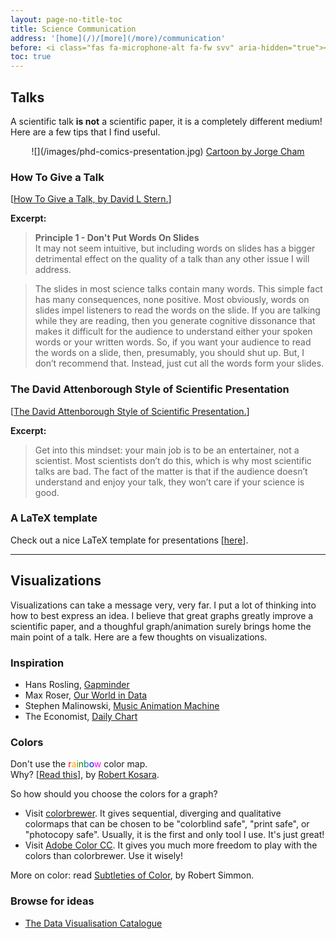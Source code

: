 ```yaml
---
layout: page-no-title-toc
title: Science Communication
address: '[home](/)/[more](/more)/communication'
before: <i class="fas fa-microphone-alt fa-fw svv" aria-hidden="true"></i>
toc: true
---
```


## Talks

A scientific talk **is not** a scientific paper, it is a completely different medium! Here are a few tips that I find useful.

<center>
![](/images/phd-comics-presentation.jpg)  
<a href="https://jorgecham.com/" target="_blank">Cartoon by Jorge Cham</a>
</center>

### How To Give a Talk

[[How To Give a Talk, by David L Stern.](http://www.howtogiveatalk.com/)]

**Excerpt:**

> **Principle 1 - Don't Put Words On Slides**  
It may not seem intuitive, but including words on slides has a bigger detrimental effect on the quality of a talk than any other issue I will address. 

> The slides in most science talks contain many words. This simple fact has many consequences, none positive. Most obviously, words on slides impel listeners to read the words on the slide. If you are talking while they are reading, then you generate cognitive dissonance that makes it difficult for the audience to understand either your spoken words or your written words. So, if you want your audience to read the words on a slide, then, presumably, you should shut up. But, I don’t recommend that. Instead, just cut all the words form your slides. 

### The David Attenborough Style of Scientific Presentation

[[The David Attenborough Style of Scientific Presentation.](https://www.dropbox.com/s/j1vv2baheiduvip/David%20Attenborough%20talk%20technique%202018.pdf?dl=0)]

**Excerpt:**

> Get into this mindset: your main job is to be an entertainer, not a scientist. Most scientists don’t do this, which is why most scientific talks are bad. The fact of the matter is that if the audience doesn’t understand and enjoy your talk, they won’t care if your science is good. 

### A LaTeX template

Check out a nice LaTeX template for presentations [[here](/tutorials/latex/#presentation)].

----------

## Visualizations

Visualizations can take a message very, very far.
I put a lot of thinking into how to best express an idea.
I believe that great graphs greatly improve a scientific paper, and a thoughful graph/animation surely brings home the main point of a talk.
Here are a few thoughts on visualizations.

### Inspiration

* Hans Rosling, <a href="https://www.gapminder.org/" target="_blank">Gapminder</a>
* Max Roser, <a href="https://ourworldindata.org/" target="_blank">Our World in Data</a>
* Stephen Malinowski, <a href="https://www.youtube.com/user/smalin" target="_blank">Music Animation Machine</a>
* The Economist, <a href="http://www.economist.com/blogs/graphicdetail" target="_blank">Daily Chart</a>

### Colors
Don't use the <span style="color:red">r</span><span style="color:orange">a</span><span style="color:olive">i</span><span style="color:green">n</span><span style="color:teal">b</span><span style="color:blue">o</span><span style="color:fuchsia">w</span> color map.    
Why? [<a href="https://eagereyes.org/basics/rainbow-color-map" target="_blank">Read this</a>], by <a href="https://twitter.com/eagereyes" target="_blank">Robert Kosara</a>.

So how should you choose the colors for a graph?

* Visit <a href="http://colorbrewer2.org/" target="_blank">colorbrewer</a>. It gives sequential, diverging and qualitative colormaps that can be chosen to be "colorblind safe", "print safe", or "photocopy safe". Usually, it is the first and only tool I use. It's just great!
* Visit <a href="https://color.adobe.com/create/color-wheel/" target="_blank">Adobe Color CC</a>. It gives you much more freedom to play with the colors than colorbrewer. Use it wisely!

More on color: read <a href="https://earthobservatory.nasa.gov/blogs/elegantfigures/2013/08/05/subtleties-of-color-part-1-of-6/" target="_blank">Subtleties of Color</a>, by Robert Simmon.

### Browse for ideas
* <a href="http://datavizcatalogue.com/index.html" target="_blank">The Data Visualisation Catalogue</a>
